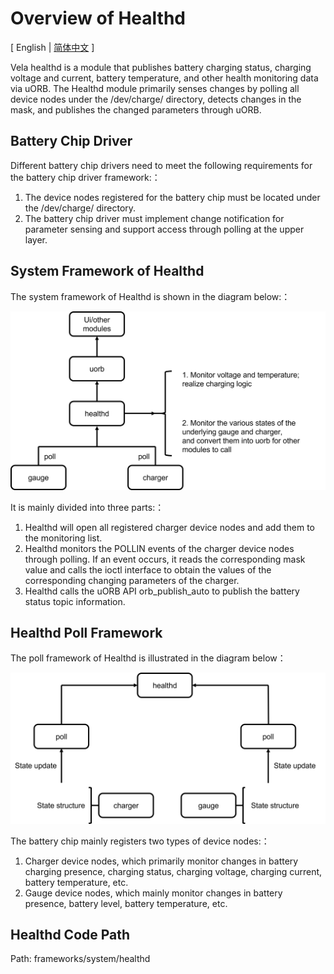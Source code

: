 # Overview of Healthd

\[ English | [简体中文](README_zh-cn.md) \]

Vela healthd is a module that publishes battery charging status, charging voltage and current, battery temperature, and other health monitoring data via uORB. The Healthd module primarily senses changes by polling all device nodes under the /dev/charge/ directory, detects changes in the mask, and publishes the changed parameters through uORB.

## Battery Chip Driver
Different battery chip drivers need to meet the following requirements for the battery chip driver framework:：

1. The device nodes registered for the battery chip must be located under the /dev/charge/ directory.
2. The battery chip driver must implement change notification for parameter sensing and support access through polling at the upper layer.

## System Framework of Healthd
The system framework of Healthd is shown in the diagram below:：

![healthd system framework](./chart/healthd_sys.png)

It is mainly divided into three parts:：
1. Healthd will open all registered charger device nodes and add them to the monitoring list.
2. Healthd monitors the POLLIN events of the charger device nodes through polling. If an event occurs, it reads the corresponding mask value and calls the ioctl interface to obtain the values of the corresponding changing parameters of the charger.
3. Healthd calls the uORB API orb_publish_auto to publish the battery status topic information.

## Healthd Poll Framework
The poll framework of Healthd is illustrated in the diagram below：

![healthd poll framework](./chart/healthd_poll.png)

The battery chip mainly registers two types of device nodes:：
1. Charger device nodes, which primarily monitor changes in battery charging presence, charging status, charging voltage, charging current, battery temperature, etc.
2. Gauge device nodes, which mainly monitor changes in battery presence, battery level, battery temperature, etc.

## Healthd Code Path
Path: frameworks/system/healthd
